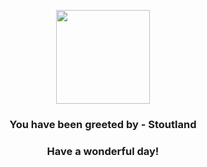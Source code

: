 <p align="center">
    <img src="https://raw.githubusercontent.com/PokeAPI/sprites/master/sprites/pokemon/508.png" width="150" height="150">
</p>
<h3 align="center">You have been greeted by - <b>Stoutland</b></h3>
<h3 align="center">Have a wonderful day!</h3>
